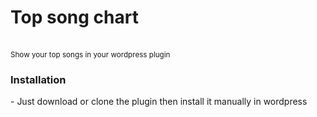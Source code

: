 <h1>Top song chart</h1>
<br><small>Show your top songs in your wordpress plugin</small>

<h3>Installation</h3>
- Just download or clone the plugin then install it manually in wordpress